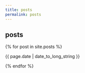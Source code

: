 ```yaml
---
title: posts
permalink: posts
---
```


<h2>posts</h2>

{% for post in site.posts %}
<p>{{ page.date | date_to_long_string }}</p>
{% endfor %}
